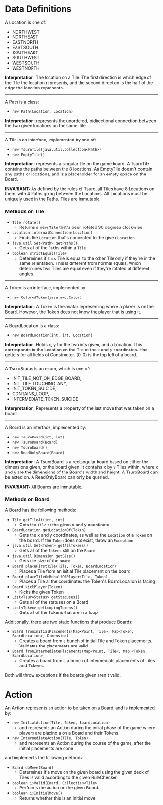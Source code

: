 # Data Definitions

A Location is one of:
 - NORTHWEST
 - NORTHEAST
 - EASTNORTH
 - EASTSOUTH
 - SOUTHEAST
 - SOUTHWEST
 - WESTSOUTH
 - WESTNORTH

**Interpretation**: The location on a Tile. The first direction is which edge of the Tile the location represents, and the second direction is the half of the edge the location represents.

---

A Path is a class:
  - `new Path(Location, Location)`

**Interpretation:** represents the unordered, bidirectional connection between the two given locations on the same Tile.

---

A Tile is an interface, implemented by one of:
  - `new TsuroTile(java.util.Collection<Path>)`
  - `new EmptyTile()`

**Interpretation:** represents a singular tile on the game board. A TsuroTile contains the paths between the 8 locations. An EmptyTile doesn't contain any paths or locations, and is a placeholder for an empty space on the Board.

**INVARIANT:** As defined by the rules of Tsuro, all Tiles have 8 Locations on them, with 4 Paths going between the Locations. All Locations must be uniquely used in the Paths. Tiles are immutable.

### Methods on Tile
  - `Tile rotate()`
    - Returns a new `Tile` that's been rotated 90 degrees clockwise
  - `Location internalConnection(Location)`
    - Finds the `Location` that's connected to the given `Location`
  - `java.util.Set<Path> getPaths()`
    - Gets all of the `Path`s within a `Tile`
  - `boolean strictEqual(Tile)`
	- Determines if `this` Tile is equal to the other Tile only if they're in the same orientation. This is different from normal equals, which determines two Tiles are equal even if they're rotated at different angles.

---

A Token is an interface, implemented by:
  - `new ColoredToken(java.awt.Color)`

**Interpretation:** A Token is the avatar representing where a player is on the Board. However, the Token does not know the player that is using it. 

---
A BoardLocation is a class:
  - `new BoardLocation(int, int, Location)`
  
**Interpretation**: Holds x, y for the two ints given, and a Location. This corresponds to the Location on the Tile at the x and y coordinates. Has getters for all fields of Constructor. (0, 0) is the top left of a board. 

---

A TsuroStatus is an enum, which is one of:
  - INIT_TILE_NOT_ON_EDGE_BOARD,
  - INIT_TILE_TOUCHING_ANY,
  - INIT_TOKEN_SUICIDE,
  - CONTAINS_LOOP,
  - INTERMEDIATE_TOKEN_SUICIDE
  
**Interpretation**: Represents a property of the last move that was taken on a board.

--- 


A Board is an interface, implemented by:
  - `new TsuroBoard(int, int)`
  - `new TsuroBoard(Board)`
  - `new TsuroBoard()`
  - `new ReadOnlyBoard(Board)`

**Interpretation:** A TsuroBoard is a rectangular board based on either the dimensions given, or the board given. It contains x by y Tiles within, where x and y are the dimensions of the Board's width and height. A TsuroBoard can be acted on. A ReadOnlyBoard can only be queried. 

**INVARIANT:** All Boards are immutable.
### Methods on Board

A Board has the following methods:
  - `Tile getTileAt(int, int)`
    - Gets the `Tile` at the given x and y coordinate
  - `BoardLocation getLocationOf(Token)`
    - Gets the x and y coordinates, as well as the `Location` of a `Token` on the board. If the `Token` does not exist, throw an `Exception`
  - `java.util.Set<Token> getAllTokens()`
    - Gets all of the `Tokens` still on the `Board`
  - `java.util.Dimension getSize()`
    - Gets the size of the `Board`
  - `Board placeFirstTile(Tile, Token, BoardLocation)`
	- Places a Tile from an initial Tile placement on the board
  - `Board placeTileOnBehalfOfPlayer(Tile, Token)`
	- Places a Tile at the coordinates the Token's BoardLocation is facing
  - `Board kickPlayer(Token)`
	- Kicks the given Token
  - `List<TsuroStatus> getStatuses()`
    - Gets all of the statuses on a Board
  - `List<Token> getLoopingTokens()`
    - Gets all of the Tokens that are in a loop.
	
  
Additionally, there are two static functions that produce Boards:
  - `Board fromInitialPlacements(Map<Point, Tile>, Map<Token, BoardLocation>, Dimension)`
	- Creates a board from a bunch of initial Tile and Token placements. Validates the placements are valid.
  - `Board fromIntermediatePlacements(Map<Point, Tile<, Map <Token, BoardLocation>`
	- Creates a board from a a bunch of intermediate placements of Tiles and Tokens. 
	
Both will throw exceptions if the boards given aren't valid. 

# Action

An Action represents an action to be taken on a Board, and is implemented by:
  - `new InitialAction(Tile, Token, BoardLocation)`
    - and represents an Action during the initial phase of the game where players are
      placing a on a Board and their Tokens.
  - `new IntermediateAction(Tile, Token)`
    - and represents an Action during the course of the game, after the initial placements are done
  
  and implements the following methods:
  
  - `Board doMove(Board)`
    - Determines if a move on the given board using the given deck of Tiles is valid according to the
      given RuleChecker.
  - `boolean isValid(Board, Collection<Tile>)`
    - Performs the action on the given Board.
  - `boolean isInitialMove()`
    - Returns whether this is an initial move
